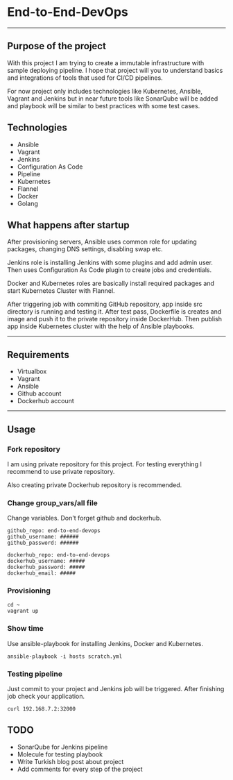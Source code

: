 # End-to-End-DevOps
----
## Purpose of the project

With this project I am trying to create a immutable infrastructure with sample deploying pipeline. I hope that project will you to understand basics and integrations of tools that used for CI/CD pipelines.

For now project only includes technologies like Kubernetes, Ansible, Vagrant and Jenkins but in near future tools like SonarQube will be added and playbook will be similar to best practices with some test cases.

## Technologies

- Ansible
- Vagrant 
- Jenkins
 - Configuration As Code
 - Pipeline
- Kubernetes
 - Flannel
- Docker
- Golang


## What happens after startup

After provisioning servers, Ansible uses common role for updating packages, changing DNS settings, disabling swap etc.

Jenkins role is installing Jenkins with some plugins and add admin user. Then uses Configuration As Code plugin to create jobs and credentials.

Docker and Kubernetes roles are basically install required packages and start Kubernetes Cluster with Flannel. 

After triggering job with commiting GitHub repository, app inside src directory is running and testing it. After test pass, Dockerfile is creates and image and push it to the private repository inside DockerHub. Then publish app inside Kubernetes cluster with the help of Ansible playbooks.

----
## Requirements 
- Virtualbox
- Vagrant
- Ansible
- Github account
- Dockerhub account

----
## Usage
### Fork repository

I am using private repository for this project. For testing everything I recommend to use private repository.

Also creating private Dockerhub repository is recommended.

### Change group_vars/all file

Change variables. Don't forget github and dockerhub.

    github_repo: end-to-end-devops
    github_username: ######
    github_password: ######

    dockerhub_repo: end-to-end-devops
    dockerhub_username: #####
    dockerhub_password: #####
    dockerhub_email: #####

### Provisioning

    cd ~
    vagrant up

### Show time

Use ansible-playbook for installing Jenkins, Docker and Kubernetes.

    ansible-playbook -i hosts scratch.yml

### Testing pipeline

Just commit to your project and Jenkins job will be triggered. After finishing job check your application.

    curl 192.168.7.2:32000

## TODO

- SonarQube for Jenkins pipeline
- Molecule for testing playbook
- Write Turkish blog post about project
- Add comments for every step of the project
